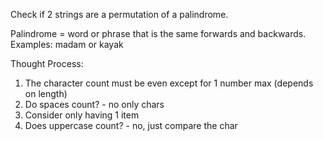 Check if 2 strings are a permutation of a palindrome.

Palindrome = word or phrase that is the same forwards and backwards.
Examples: madam or kayak

Thought Process:
1. The character count must be even except for 1 number max (depends on length)
2. Do spaces count? - no only chars
3. Consider only having 1 item
4. Does uppercase count? - no, just compare the char
